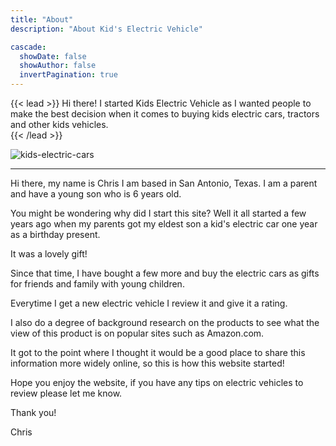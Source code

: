 ```yaml
---
title: "About"
description: "About Kid's Electric Vehicle"

cascade:
  showDate: false
  showAuthor: false
  invertPagination: true
---
```


{{< lead >}}
Hi there! I started Kids Electric Vehicle as I wanted people to make the best decision when it comes to buying kids electric cars, tractors and other kids vehicles.  
{{< /lead >}}

![kids-electric-cars](/kids-electric-toy-cars.png)

---

Hi there, my name is Chris I am based in San Antonio, Texas. I am a parent and have a young son who is 6 years old. 

You might be wondering why did I start this site?  Well it all started a few years ago when my parents got my eldest son a kid's electric car one year as a birthday present.  

It was a lovely gift!

Since that time, I have bought a few more and buy the electric cars as gifts for friends and family with young children.  

Everytime I get a new electric vehicle I review it and give it a rating.  

I also do a degree of background research on the products to see what the view of this product is on popular sites such as Amazon.com.

It got to the point where I thought it would be a good place to share this information more widely online, so this is how this website started!

Hope you enjoy the website, if you have any tips on electric vehicles to review please let me know.

Thank you!

Chris